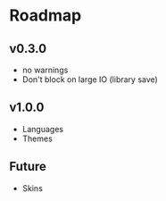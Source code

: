 # Roadmap

## v0.3.0
- no warnings
- Don't block on large IO (library save)

## v1.0.0
- Languages
- Themes

## Future
- Skins
